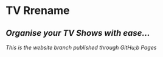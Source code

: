 # TV Rrename
## *Organise your TV Shows with ease...* ##


*This is the website branch published through GitHu;b Pages*